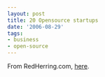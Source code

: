 ```yaml
---
layout: post
title: 20 Opensource startups
date: '2006-08-29'
tags:
- business
- open-source
---
```


From RedHerring.com, [here][1].

[1]: http://www.redherring.com/Article.aspx?a=18126&hed=Open+Source+20

